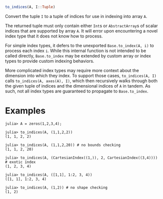 ```julia
to_indices(A, I::Tuple)
```

Convert the tuple `I` to a tuple of indices for use in indexing into array `A`.

The returned tuple must only contain either `Int`s or `AbstractArray`s of scalar indices that are supported by array `A`. It will error upon encountering a novel index type that it does not know how to process.

For simple index types, it defers to the unexported `Base.to_index(A, i)` to process each index `i`. While this internal function is not intended to be called directly, `Base.to_index` may be extended by custom array or index types to provide custom indexing behaviors.

More complicated index types may require more context about the dimension into which they index. To support those cases, `to_indices(A, I)` calls `to_indices(A, axes(A), I)`, which then recursively walks through both the given tuple of indices and the dimensional indices of `A` in tandem. As such, not all index types are guaranteed to propagate to `Base.to_index`.

# Examples

```jldoctest
julia> A = zeros(1,2,3,4);

julia> to_indices(A, (1,1,2,2))
(1, 1, 2, 2)

julia> to_indices(A, (1,1,2,20)) # no bounds checking
(1, 1, 2, 20)

julia> to_indices(A, (CartesianIndex((1,)), 2, CartesianIndex((3,4)))) # exotic index
(1, 2, 3, 4)

julia> to_indices(A, ([1,1], 1:2, 3, 4))
([1, 1], 1:2, 3, 4)

julia> to_indices(A, (1,2)) # no shape checking
(1, 2)
```
